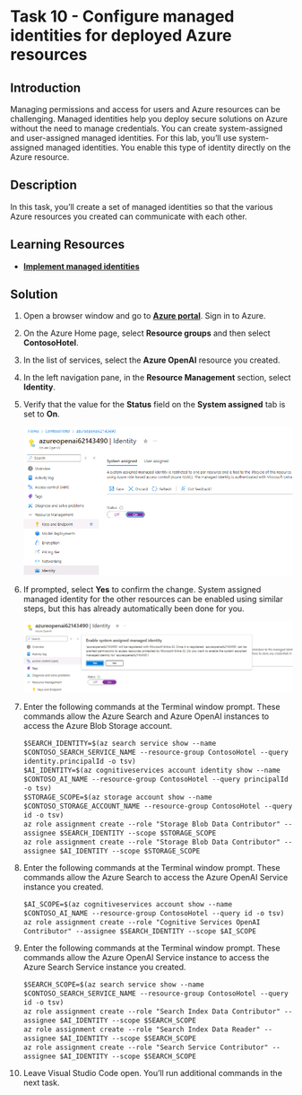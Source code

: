 # Task 10 - Configure managed identities for deployed Azure resources

## Introduction

Managing permissions and access for users and Azure resources can be challenging. Managed identities help you deploy secure solutions on Azure without the need to manage credentials. You can create system-assigned and user-assigned managed identities. For this lab, you’ll use system-assigned managed identities. You enable this type of identity directly on the Azure resource.

## Description

In this task, you’ll create a set of managed identities so that the various Azure resources you created can communicate with each other.

## Learning Resources

- [**Implement managed identities**](https://learn.microsoft.com/en-us/training/modules/implement-managed-identities/)

## Solution

1. Open a browser window and go to [**Azure portal**](https://portal.azure.com). Sign in to Azure.

1. On the Azure Home page, select **Resource groups** and then select **ContosoHotel**.

1. In the list of services, select the **Azure OpenAI** resource you created.

1. In the left navigation pane, in the **Resource Management** section, select **Identity**.

1. Verify that the value for the **Status** field on the **System assigned** tab is set to **On**.

    ![7mfk2i92.png](../../media/7mfk2i92.png)

1. If prompted, select **Yes** to confirm the change. System assigned managed identity for the other resources can be enabled using similar steps, but this has already automatically been done for you.

    ![m6adz1ak.png](../../media/m6adz1ak.png)

1. Enter the following commands at the Terminal window prompt. These commands allow the Azure Search and Azure OpenAI instances to access the Azure Blob Storage account.

    ```
    $SEARCH_IDENTITY=$(az search service show --name $CONTOSO_SEARCH_SERVICE_NAME --resource-group ContosoHotel --query identity.principalId -o tsv)
    $AI_IDENTITY=$(az cognitiveservices account identity show --name $CONTOSO_AI_NAME --resource-group ContosoHotel --query principalId -o tsv)
    $STORAGE_SCOPE=$(az storage account show --name $CONTOSO_STORAGE_ACCOUNT_NAME --resource-group ContosoHotel --query id -o tsv)
    az role assignment create --role "Storage Blob Data Contributor" --assignee $SEARCH_IDENTITY --scope $STORAGE_SCOPE
    az role assignment create --role "Storage Blob Data Contributor" --assignee $AI_IDENTITY --scope $STORAGE_SCOPE
    ```

1. Enter the following commands at the Terminal window prompt. These commands allow the Azure Search to access the Azure OpenAI Service instance you created.

    ```
    $AI_SCOPE=$(az cognitiveservices account show --name $CONTOSO_AI_NAME --resource-group ContosoHotel --query id -o tsv)
    az role assignment create --role "Cognitive Services OpenAI Contributor" --assignee $SEARCH_IDENTITY --scope $AI_SCOPE
    ```

1. Enter the following commands at the Terminal window prompt. These commands allow the Azure OpenAI Service instance to access the Azure Search Service instance you created.

    ```
    $SEARCH_SCOPE=$(az search service show --name $CONTOSO_SEARCH_SERVICE_NAME --resource-group ContosoHotel --query id -o tsv)
    az role assignment create --role "Search Index Data Contributor" --assignee $AI_IDENTITY --scope $SEARCH_SCOPE
    az role assignment create --role "Search Index Data Reader" --assignee $AI_IDENTITY --scope $SEARCH_SCOPE
    az role assignment create --role "Search Service Contributor" --assignee $AI_IDENTITY --scope $SEARCH_SCOPE
    ```
1. Leave Visual Studio Code open. You’ll run additional commands in the next task.
